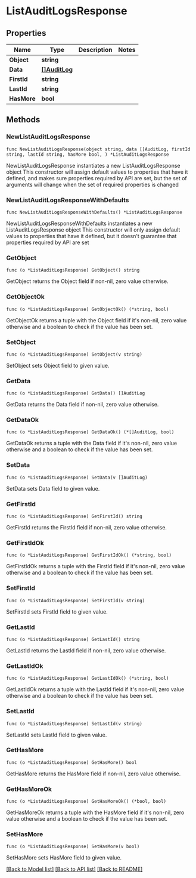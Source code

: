 # ListAuditLogsResponse

## Properties

Name | Type | Description | Notes
------------ | ------------- | ------------- | -------------
**Object** | **string** |  | 
**Data** | [**[]AuditLog**](AuditLog.md) |  | 
**FirstId** | **string** |  | 
**LastId** | **string** |  | 
**HasMore** | **bool** |  | 

## Methods

### NewListAuditLogsResponse

`func NewListAuditLogsResponse(object string, data []AuditLog, firstId string, lastId string, hasMore bool, ) *ListAuditLogsResponse`

NewListAuditLogsResponse instantiates a new ListAuditLogsResponse object
This constructor will assign default values to properties that have it defined,
and makes sure properties required by API are set, but the set of arguments
will change when the set of required properties is changed

### NewListAuditLogsResponseWithDefaults

`func NewListAuditLogsResponseWithDefaults() *ListAuditLogsResponse`

NewListAuditLogsResponseWithDefaults instantiates a new ListAuditLogsResponse object
This constructor will only assign default values to properties that have it defined,
but it doesn't guarantee that properties required by API are set

### GetObject

`func (o *ListAuditLogsResponse) GetObject() string`

GetObject returns the Object field if non-nil, zero value otherwise.

### GetObjectOk

`func (o *ListAuditLogsResponse) GetObjectOk() (*string, bool)`

GetObjectOk returns a tuple with the Object field if it's non-nil, zero value otherwise
and a boolean to check if the value has been set.

### SetObject

`func (o *ListAuditLogsResponse) SetObject(v string)`

SetObject sets Object field to given value.


### GetData

`func (o *ListAuditLogsResponse) GetData() []AuditLog`

GetData returns the Data field if non-nil, zero value otherwise.

### GetDataOk

`func (o *ListAuditLogsResponse) GetDataOk() (*[]AuditLog, bool)`

GetDataOk returns a tuple with the Data field if it's non-nil, zero value otherwise
and a boolean to check if the value has been set.

### SetData

`func (o *ListAuditLogsResponse) SetData(v []AuditLog)`

SetData sets Data field to given value.


### GetFirstId

`func (o *ListAuditLogsResponse) GetFirstId() string`

GetFirstId returns the FirstId field if non-nil, zero value otherwise.

### GetFirstIdOk

`func (o *ListAuditLogsResponse) GetFirstIdOk() (*string, bool)`

GetFirstIdOk returns a tuple with the FirstId field if it's non-nil, zero value otherwise
and a boolean to check if the value has been set.

### SetFirstId

`func (o *ListAuditLogsResponse) SetFirstId(v string)`

SetFirstId sets FirstId field to given value.


### GetLastId

`func (o *ListAuditLogsResponse) GetLastId() string`

GetLastId returns the LastId field if non-nil, zero value otherwise.

### GetLastIdOk

`func (o *ListAuditLogsResponse) GetLastIdOk() (*string, bool)`

GetLastIdOk returns a tuple with the LastId field if it's non-nil, zero value otherwise
and a boolean to check if the value has been set.

### SetLastId

`func (o *ListAuditLogsResponse) SetLastId(v string)`

SetLastId sets LastId field to given value.


### GetHasMore

`func (o *ListAuditLogsResponse) GetHasMore() bool`

GetHasMore returns the HasMore field if non-nil, zero value otherwise.

### GetHasMoreOk

`func (o *ListAuditLogsResponse) GetHasMoreOk() (*bool, bool)`

GetHasMoreOk returns a tuple with the HasMore field if it's non-nil, zero value otherwise
and a boolean to check if the value has been set.

### SetHasMore

`func (o *ListAuditLogsResponse) SetHasMore(v bool)`

SetHasMore sets HasMore field to given value.



[[Back to Model list]](../README.md#documentation-for-models) [[Back to API list]](../README.md#documentation-for-api-endpoints) [[Back to README]](../README.md)


